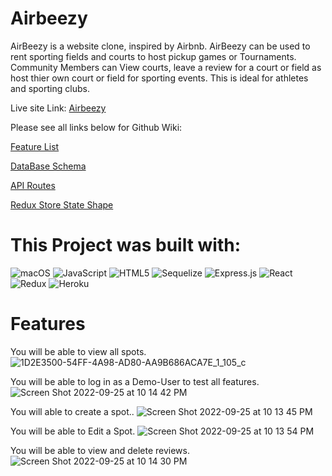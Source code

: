 # Airbeezy
AirBeezy is a website clone, inspired by Airbnb. AirBeezy can be used to rent sporting fields and courts to host pickup games or Tournaments.
Community Members can View courts, leave a review for a court or field as host thier own court or field for sporting events. This is ideal for 
athletes and sporting clubs.

Live site Link: [Airbeezy](https://airbeezy.herokuapp.com/)


Please see all links below for Github Wiki:

[Feature List](https://github.com/jayynew94/Airbeezy/wiki/Feature-List)

[DataBase Schema](https://github.com/jayynew94/Airbeezy/wiki/DataBase-Schema)

[API Routes](https://github.com/jayynew94/Airbeezy/wiki/API-Documentation)

[Redux Store State Shape](https://github.com/jayynew94/Airbeezy/wiki/Redux-Store-Shape)









 # This Project was built with:
 ![macOS](https://img.shields.io/badge/mac%20os-000000?style=for-the-badge&logo=macos&logoColor=F0F0F0)
![JavaScript](https://img.shields.io/badge/javascript-%23323330.svg?style=for-the-badge&logo=javascript&logoColor=%23F7DF1E)
![HTML5](https://img.shields.io/badge/html5-%23E34F26.svg?style=for-the-badge&logo=html5&logoColor=white)
![Sequelize](https://img.shields.io/badge/Sequelize-52B0E7?style=for-the-badge&logo=Sequelize&logoColor=white)
![Express.js](https://img.shields.io/badge/express.js-%23404d59.svg?style=for-the-badge&logo=express&logoColor=%2361DAFB)
![React](https://img.shields.io/badge/react-%2320232a.svg?style=for-the-badge&logo=react&logoColor=%2361DAFB)
![Redux](https://img.shields.io/badge/redux-%23593d88.svg?style=for-the-badge&logo=redux&logoColor=white)
![Heroku](https://img.shields.io/badge/heroku-%23430098.svg?style=for-the-badge&logo=heroku&logoColor=white)

# Features
You will be able to view all spots.
![1D2E3500-54FF-4A98-AD80-AA9B686ACA7E_1_105_c](https://user-images.githubusercontent.com/93681678/192188926-45c43d80-b4f4-44f0-8b92-34188e864ff1.jpeg)



You will be able to log in as a Demo-User to test all features.
![Screen Shot 2022-09-25 at 10 14 42 PM](https://user-images.githubusercontent.com/93681678/192187641-6ea079af-5bc6-4d90-a5a3-013545e4a95d.jpeg)

You will able to create a spot..
![Screen Shot 2022-09-25 at 10 13 45 PM](https://user-images.githubusercontent.com/93681678/192187804-0bb5c91b-ef90-4cc9-a470-c7973930a219.jpeg)

You will be able to Edit a Spot.
![Screen Shot 2022-09-25 at 10 13 54 PM](https://user-images.githubusercontent.com/93681678/192187852-eda8c87c-080b-43c1-935d-b13a6f53f71c.jpeg)

You will be able to view and delete reviews.
![Screen Shot 2022-09-25 at 10 14 30 PM](https://user-images.githubusercontent.com/93681678/192187931-bc6d580f-1f8b-44bd-867c-bb79b838cf0f.jpeg)

